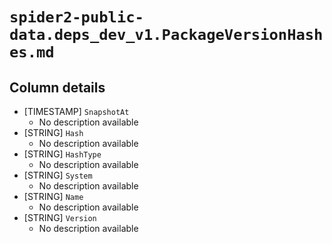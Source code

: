 # `spider2-public-data.deps_dev_v1.PackageVersionHashes.md`

## Column details

* [TIMESTAMP]    `SnapshotAt`
  - No description available
* [STRING]    `Hash`
  - No description available
* [STRING]    `HashType`
  - No description available
* [STRING]    `System`
  - No description available
* [STRING]    `Name`
  - No description available
* [STRING]    `Version`
  - No description available

